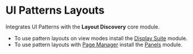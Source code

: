 # UI Patterns Layouts

Integrates UI Patterns with the **Layout Discovery** core module.

- To use pattern layouts on view modes install the [Display Suite](https://www.drupal.org/project/ds) module.
- To use pattern layouts with [Page Manager](https://www.drupal.org/project/page_manager)
  install the [Panels](https://www.drupal.org/project/panels) module.
